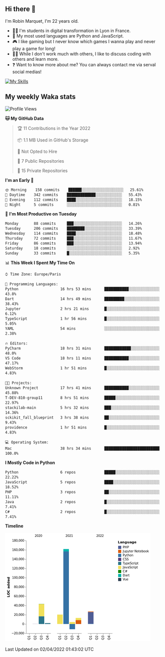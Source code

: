 ## Hi there 👋

I'm Robin Marquet, I'm 22 years old.

- 👨‍💻 I'm students in digital transformation in Lyon in France.
- 🌱 My most used languages are Python and JavaScript.
- 🎮 I like gaming but I never know which games I wanna play and never play a game for long!
- 👯‍♀️ While I don't work much with others, I like to discuss coding with others and learn more.
- ❓ Want to know more about me? You can always contact me via serval social medias!

[![My Skills](https://skillicons.dev/icons?i=js,html,css,docker,express,figma,firebase,graphql,mongodb,mysql,nodejs,py,react,ts,vue)](https://skillicons.dev)

## My weekly Waka stats

<!--START_SECTION:waka-->
![Profile Views](http://img.shields.io/badge/Profile%20Views-6-blue)

**🐱 My GitHub Data** 

> 🏆 11 Contributions in the Year 2022
 > 
> 📦 1.1 MB Used in GitHub's Storage 
 > 
> 🚫 Not Opted to Hire
 > 
> 📜 7 Public Repositories 
 > 
> 🔑 15 Private Repositories  
 > 
**I'm an Early 🐤** 

```text
🌞 Morning    158 commits    ██████░░░░░░░░░░░░░░░░░░░   25.61% 
🌆 Daytime    342 commits    █████████████░░░░░░░░░░░░   55.43% 
🌃 Evening    112 commits    ████░░░░░░░░░░░░░░░░░░░░░   18.15% 
🌙 Night      5 commits      ░░░░░░░░░░░░░░░░░░░░░░░░░   0.81%

```
📅 **I'm Most Productive on Tuesday** 

```text
Monday       88 commits     ███░░░░░░░░░░░░░░░░░░░░░░   14.26% 
Tuesday      206 commits    ████████░░░░░░░░░░░░░░░░░   33.39% 
Wednesday    114 commits    ████░░░░░░░░░░░░░░░░░░░░░   18.48% 
Thursday     72 commits     ███░░░░░░░░░░░░░░░░░░░░░░   11.67% 
Friday       86 commits     ███░░░░░░░░░░░░░░░░░░░░░░   13.94% 
Saturday     18 commits     ░░░░░░░░░░░░░░░░░░░░░░░░░   2.92% 
Sunday       33 commits     █░░░░░░░░░░░░░░░░░░░░░░░░   5.35%

```


📊 **This Week I Spent My Time On** 

```text
⌚︎ Time Zone: Europe/Paris

💬 Programming Languages: 
Python                   16 hrs 53 mins      ███████████░░░░░░░░░░░░░░   43.8% 
Dart                     14 hrs 49 mins      █████████░░░░░░░░░░░░░░░░   38.43% 
Jupyter                  2 hrs 21 mins       █░░░░░░░░░░░░░░░░░░░░░░░░   6.12% 
TypeScript               1 hr 56 mins        █░░░░░░░░░░░░░░░░░░░░░░░░   5.05% 
YAML                     54 mins             ░░░░░░░░░░░░░░░░░░░░░░░░░   2.38%

🔥 Editors: 
PyCharm                  18 hrs 31 mins      ████████████░░░░░░░░░░░░░   48.0% 
VS Code                  18 hrs 11 mins      ███████████░░░░░░░░░░░░░░   47.17% 
WebStorm                 1 hr 51 mins        █░░░░░░░░░░░░░░░░░░░░░░░░   4.83%

🐱‍💻 Projects: 
Unknown Project          17 hrs 41 mins      ███████████░░░░░░░░░░░░░░   45.88% 
T-DEV-810-group11        8 hrs 51 mins       █████░░░░░░░░░░░░░░░░░░░░   22.97% 
stackilab-main           5 hrs 32 mins       ███░░░░░░░░░░░░░░░░░░░░░░   14.36% 
sckikit_fall_blueprint   3 hrs 38 mins       ██░░░░░░░░░░░░░░░░░░░░░░░   9.43% 
providence               1 hr 51 mins        █░░░░░░░░░░░░░░░░░░░░░░░░   4.83%

💻 Operating System: 
Mac                      38 hrs 34 mins      █████████████████████████   100.0%

```

**I Mostly Code in Python** 

```text
Python                   6 repos             █████░░░░░░░░░░░░░░░░░░░░   22.22% 
JavaScript               5 repos             ████░░░░░░░░░░░░░░░░░░░░░   18.52% 
PHP                      3 repos             ██░░░░░░░░░░░░░░░░░░░░░░░   11.11% 
Java                     2 repos             █░░░░░░░░░░░░░░░░░░░░░░░░   7.41% 
C#                       2 repos             █░░░░░░░░░░░░░░░░░░░░░░░░   7.41%

```


**Timeline**

![Chart not found](https://raw.githubusercontent.com/rmarquet21/rmarquet21/main/charts/bar_graph.png) 


 Last Updated on 02/04/2022 01:43:02 UTC
<!--END_SECTION:waka-->
